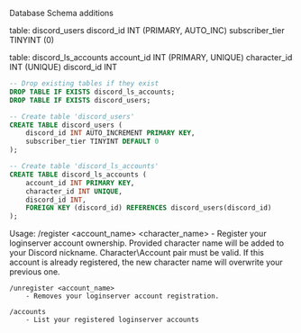 Database Schema additions

table: discord_users
    discord_id INT (PRIMARY, AUTO_INC)
    subscriber_tier TINYINT (0)

table: discord_ls_accounts
    account_id INT (PRIMARY, UNIQUE)
    character_id INT (UNIQUE)
    discord_id INT


```sql
-- Drop existing tables if they exist
DROP TABLE IF EXISTS discord_ls_accounts;
DROP TABLE IF EXISTS discord_users;

-- Create table 'discord_users'
CREATE TABLE discord_users (
    discord_id INT AUTO_INCREMENT PRIMARY KEY,
    subscriber_tier TINYINT DEFAULT 0
);

-- Create table 'discord_ls_accounts'
CREATE TABLE discord_ls_accounts (
    account_id INT PRIMARY KEY,
    character_id INT UNIQUE,
    discord_id INT,
    FOREIGN KEY (discord_id) REFERENCES discord_users(discord_id)
);
```

Usage:
    /register <account_name> <character_name>
        - Register your loginserver account ownership. Provided character name will be added to your Discord nickname. Character\Account pair must be valid. If this account is already registered, the new character name will overwrite your previous one.

    /unregister <account_name>
        - Removes your loginserver account registration.

    /accounts
        - List your registered loginserver accounts